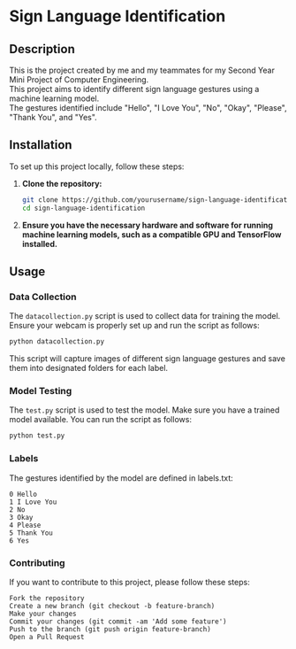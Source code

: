 # Sign Language Identification

## Description

This is the project created by me and my teammates for my Second Year Mini Project of Computer Engineering. <br>
This project aims to identify different sign language gestures using a machine learning model. <br>
The gestures identified include "Hello", "I Love You", "No", "Okay", "Please", "Thank You", and "Yes".

## Installation

To set up this project locally, follow these steps:

1. **Clone the repository:**
    ```sh
    git clone https://github.com/yourusername/sign-language-identification.git
    cd sign-language-identification
    ```

2. **Ensure you have the necessary hardware and software for running machine learning models, such as a compatible GPU and TensorFlow installed.**

## Usage

### Data Collection

The `datacollection.py` script is used to collect data for training the model. Ensure your webcam is properly set up and run the script as follows:

```sh
python datacollection.py
```

This script will capture images of different sign language gestures and save them into designated folders for each label.

### Model Testing

The `test.py` script is used to test the model. Make sure you have a trained model available. You can run the script as follows:

```sh
python test.py
```

### Labels

The gestures identified by the model are defined in labels.txt:

```
0 Hello
1 I Love You
2 No
3 Okay
4 Please
5 Thank You
6 Yes
```

### Contributing

If you want to contribute to this project, please follow these steps:

```
Fork the repository
Create a new branch (git checkout -b feature-branch)
Make your changes
Commit your changes (git commit -am 'Add some feature')
Push to the branch (git push origin feature-branch)
Open a Pull Request
```
